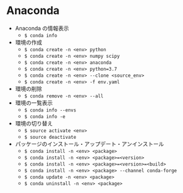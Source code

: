 # Anaconda

- Anaconda の情報表示
    - `$ conda info`
- 環境の作成
    - `$ conda create -n <env> python`
    - `$ conda create -n <env> numpy scipy`
    - `$ conda create -n <env> anaconda`
    - `$ conda create -n <env> python=3.7`
    - `$ conda create -n <env> --clone <source_env>`
    - `$ conda create -n <env> -f env.yaml`
- 環境の削除
    - `$ conda remove -n <env> --all`
- 環境の一覧表示
    - `$ conda info --envs`
    - `$ conda info -e`
- 環境の切り替え
    - `$ source activate <env>`
    - `$ source deactivate`
- パッケージのインストール・アップデート・アンインストール
    - `$ conda install -n <env> <package>`
    - `$ conda install -n <env> <package>=<version>`
    - `$ conda install -n <env> <package>=<version>=<build>`
    - `$ conda install -n <env> <package> --channel conda-forge`
    - `$ conda update -n <env> <package>`
    - `$ conda uninstall -n <env> <package>`
